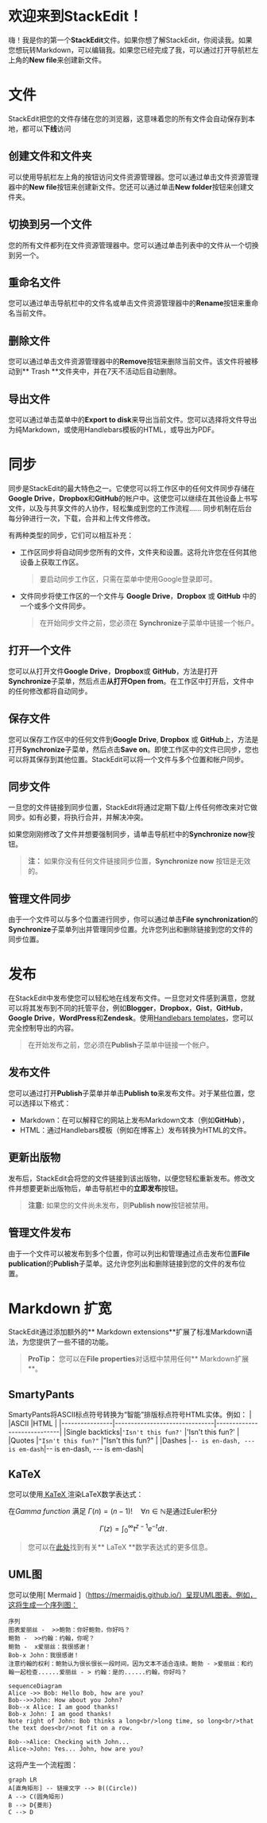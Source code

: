 # 欢迎来到StackEdit！

嗨！我是你的第一个**StackEdit**文件。如果你想了解StackEdit，你阅读我。如果您想玩转Markdown，可以编辑我。如果您已经完成了我，可以通过打开导航栏左上角的**New file**来创建新文件。


# 文件

StackEdit把您的文件存储在您的浏览器，这意味着您的所有文件会自动保存到本地，都可以**下线**访问

## 创建文件和文件夹

可以使用导航栏左上角的按钮访问文件资源管理器。您可以通过单击文件资源管理器中的**New file**按钮来创建新文件。您还可以通过单击**New folder**按钮来创建文件夹。

## 切换到另一个文件

您的所有文件都列在文件资源管理器中。您可以通过单击列表中的文件从一个切换到另一个。

## 重命名文件

您可以通过单击导航栏中的文件名或单击文件资源管理器中的**Rename**按钮来重命名当前文件。

## 删除文件

您可以通过单击文件资源管理器中的**Remove**按钮来删除当前文件。该文件将被移动到** Trash **文件夹中，并在7天不活动后自动删除。

## 导出文件

您可以通过单击菜单中的**Export to disk**来导出当前文件。您可以选择将文件导出为纯Markdown，或使用Handlebars模板的HTML，或导出为PDF。


# 同步

同步是StackEdit的最大特色之一。它使您可以将工作区中的任何文件同步存储在**Google Drive**，**Dropbox**和**GitHub**的帐户中。这使您可以继续在其他设备上书写文件，以及与共享文件的人协作，轻松集成到您的工作流程...... 同步机制在后台每分钟进行一次，下载，合并和上传文件修改。

有两种类型的同步，它们可以相互补充：

- 工作区同步将自动同步您所有的文件，文件夹和设置。这将允许您在任何其他设备上获取工作区。	
	> 要启动同步工作区，只需在菜单中使用Google登录即可。
- 文件同步将使工作区的一个文件与 **Google Drive**，**Dropbox** 或 **GitHub** 中的一个或多个文件同步。	
	> 在开始同步文件之前，您必须在 **Synchronize**子菜单中链接一个帐户。

## 打开一个文件
您可以从打开文件**Google Drive**，**Dropbox**或 **GitHub**，方法是打开 **Synchronize**子菜单，然后点击**从打开Open from**。在工作区中打开后，文件中的任何修改都将自动同步。

## 保存文件

您可以保存工作区中的任何文件到**Google Drive**, **Dropbox** 或 **GitHub**上，方法是打开**Synchronize**子菜单，然后点击**Save on**。即使工作区中的文件已同步，您也可以将其保存到其他位置。StackEdit可以将一个文件与多个位置和帐户同步。

## 同步文件

一旦您的文件链接到同步位置，StackEdit将通过定期下载/上传任何修改来对它做同步。如有必要，将执行合并，并解决冲突。

如果您刚刚修改了文件并想要强制同步，请单击导航栏中的**Synchronize now**按钮。

> **注：** 如果你没有任何文件链接同步位置，**Synchronize now** 按钮是无效的。 

## 管理文件同步

由于一个文件可以与多个位置进行同步，你可以通过单击**File synchronization**的**Synchronize**子菜单列出并管理同步位置。允许您列出和删除链接到您的文件的同步位置。


# 发布

在StackEdit中发布使您可以轻松地在线发布文件。一旦您对文件感到满意，您就可以将其发布到不同的托管平台，例如**Blogger**，**Dropbox**，**Gist**，**GitHub**，**Google Drive**，**WordPress**和**Zendesk**。使用[Handlebars templates](http://handlebarsjs.com/)，您可以完全控制导出的内容。

> 在开始发布之前，您必须在**Publish**子菜单中链接一个帐户。

## 发布文件

您可以通过打开**Publish**子菜单并单击**Publish to**来发布文件。对于某些位置，您可以选择以下格式：

- Markdown：在可以解释它的网站上发布Markdown文本（例如**GitHub**），
- HTML：通过Handlebars模板（例如在博客上）发布转换为HTML的文件。


## 更新出版物

发布后，StackEdit会将您的文件链接到该出版物，以便您轻松重新发布。修改文件并想要更新出版物后，单击导航栏中的**立即发布**按钮。

> **注意:** 如果您的文件尚未发布，则**Publish now**按钮被禁用。 

## 管理文件发布

由于一个文件可以被发布到多个位置，你可以列出和管理通过点击发布位置**File publication**的**Publish**子菜单。这允许您列出和删除链接到您的文件的发布位置。

# Markdown 扩宽

StackEdit通过添加额外的** Markdown extensions**扩展了标准Markdown语法，为您提供了一些不错的功能。

> **ProTip：** 您可以在**File properties**对话框中禁用任何** Markdown扩展**。 


## SmartyPants

SmartyPants将ASCII标点符号转换为“智能”排版标点符号HTML实体。例如：
|                |ASCII                          |HTML                         |
|----------------|-------------------------------|-----------------------------|
|Single backticks|`'Isn't this fun?'`            |'Isn't this fun?'            |
|Quotes          |`"Isn't this fun?"`            |"Isn't this fun?"            |
|Dashes          |`-- is en-dash, --- is em-dash`|-- is en-dash, --- is em-dash|


            



## KaTeX

您可以使用[ KaTeX ](https://khan.github.io/KaTeX/)渲染LaTeX数学表达式：

在*Gamma function* 满足 $\Gamma(n) = (n-1)!\quad\forall n\in\mathbb N$是通过Euler积分

$$
\Gamma(z) = \int_0^\infty t^{z-1}e^{-t}dt\,.
$$




> 您可以在[此处](http://meta.math.stackexchange.com/questions/5020/mathjax-basic-tutorial-and-quick-reference)找到有关** LaTeX **数学表达式的更多信息。


## UML图

您可以使用[ Mermaid ]（https://mermaidjs.github.io/）呈现UML图表。例如，这将生成一个序列图：

```美人鱼
序列
图表爱丽丝 -  >>鲍勃：你好鲍勃，你好吗？
鲍勃 -  >>约翰：约翰，你呢？
鲍勃 -  x爱丽丝：我很感谢！
Bob-x John：我很感谢！
注意约翰的权利：鲍勃认为很长很长一段时间，因为文本不适合连续。鲍勃 - >爱丽丝：和约翰一起检查......爱丽丝 - > 约翰：是的......约翰，你好吗？
```
```mermaid
sequenceDiagram
Alice ->> Bob: Hello Bob, how are you?
Bob-->>John: How about you John?
Bob--x Alice: I am good thanks!
Bob-x John: I am good thanks!
Note right of John: Bob thinks a long<br/>long time, so long<br/>that the text does<br/>not fit on a row.

Bob-->Alice: Checking with John...
Alice->John: Yes... John, how are you?
```



这将产生一个流程图：

```mermaid
graph LR
A[直角矩形] -- 链接文字 --> B((Circle))
A --> C(圆角矩形)
B --> D{菱形}
C --> D
```

<!--stackedit_data:
eyJwcm9wZXJ0aWVzIjoiYXV0aG9yOiBSaXN1biBKaWFuZ1xuZG
F0ZTogJzIwMTgtMDgtMTUnXG4iLCJoaXN0b3J5IjpbNzExMzAx
MzcyLC0xNTIyMjcyNzAzLDI1NjExNTQ5MywxODE3OTU2Njc4LD
I0OTAzNjAyMywtMTY4MDUyNTc1NiwtMTU1NzAwOTczMSwtMzEy
ODgxNjU3LDE1MjkzMjM1NjEsMTExNjQwMzQyNV19
-->